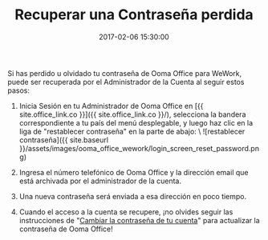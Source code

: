 ﻿---
layout: post
title:  Recuperar una Contraseña perdida
date:   2017-02-06 15:30:00
country: [Colombia		]
language: [Spanish]
locale: [co-es]
category: [wework]
tags: [account, admin-features, user-management, wework]
---

Si has perdido u olvidado tu contraseña de Ooma Office para WeWork, puede ser recuperada por el Administrador de la Cuenta al seguir estos pasos:

1. Inicia Sesión en tu Administrador de Ooma Office en [{{ site.office_link.co }}]({{ site.office_link.co }}/), selecciona la bandera correspondiente a tu país del menú desplegable, y luego haz clic en la liga de "restablecer contraseña" en la parte de abajo: \\
   ![restablecer contraseña]({{ site.baseurl }}/assets/images/ooma_office_wework/login_screen_reset_password.png)

2. Ingresa el número telefónico de Ooma Office y la dirección email que está archivada por el administrador de la cuenta.
3. Una nueva contraseña será enviada a esa dirección en poco tiempo.
4. Cuando el acceso a la cuenta se recupere, ¡no olvides seguir las instrucciones de "[Cambiar la contraseña de tu cuenta](/co/es/changing-your-account-password)" para actualizar la contraseña de Ooma Office!